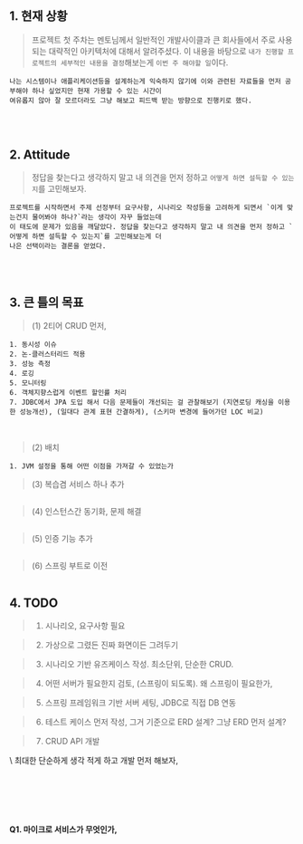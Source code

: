 
## 1. 현재 상황
> 프로젝트 첫 주차는 멘토님께서 일반적인 개발사이클과 큰 회사들에서 주로 사용되는 대략적인 아키텍처에 대해서 알려주셨다. 이 내용을 바탕으로 `내가 진행할 프로젝트의 세부적인 내용을 결정`해보는게 `이번 주 해야할 일`이다.
```
나는 시스템이나 애플리케이션등을 설계하는게 익숙하지 않기에 이와 관련된 자료들을 먼저 공부해야 하나 싶었지만 현재 가용할 수 있는 시간이
여유롭지 않아 잘 모르더라도 그냥 해보고 피드백 받는 방향으로 진행키로 했다.
```

## 


<br>

## 2. Attitude
> 정답을 찾는다고 생각하지 말고 내 의견을 먼저 정하고 `어떻게 하면 설득할 수 있는지`를 고민해보자.
```
프로젝트를 시작하면서 주제 선정부터 요구사항, 시나리오 작성등을 고려하게 되면서 `이게 맞는건지 물어봐야 하나?`라는 생각이 자꾸 들었는데
이 태도에 문제가 있음을 깨달았다. 정답을 찾는다고 생각하지 말고 내 의견을 먼저 정하고 `어떻게 하면 설득할 수 있는지`를 고민해보는게 더
나은 선택이라는 결론을 얻었다.
````

##

<br>


## 3. 큰 틀의 목표
> (1) 2티어 CRUD 먼저,
```
1. 동시성 이슈
2. 논-클러스터리드 적용
3. 성능 측정
4. 로깅
5. 모니터링
6. 객체지향스럽게 이벤트 할인률 처리
7. JDBC에서 JPA 도입 해서 다음 문제들이 개선되는 걸 관찰해보기 (지연로딩 캐싱을 이용한 성능개선), (일대다 관계 표현 간결하게), (스키마 변경에 들어가던 LOC 비교)
```

<br>

> (2) 배치
```
1. JVM 설정을 통해 어떤 이점을 가져갈 수 있었는가 
```


> (3) 복습겸 서비스 하나 추가
```-
```

> (4) 인스턴스간 동기화, 문제 해결
```-
```


> (5) 인증 기능 추가
```-
```

> (6) 스프링 부트로 이전
```-
```

## 4. TODO

> 1. 시나리오, 요구사항 필요

> 2. 가상으로 그렸든 진짜 화면이든 그려두기

> 3. 시나리오 기반 유즈케이스 작성. 최소단위, 단순한 CRUD.

> 4. 어떤 서버가 필요한지 검토, (스프링이 되도록). 왜 스프링이 필요한가,

> 5. 스프링 프레임워크 기반 서버 세팅, JDBC로 직접 DB 연동

> 6. 테스트 케이스 먼저 작성, 그거 기준으로 ERD 설계? 그냥 ERD 먼저 설계?

> 7. CRUD API 개발

\\ 최대한 단순하게 생각 적게 하고 개발 먼저 해보자,



<br>
<br>
<br>
<br>





#### Q1. 마이크로 서비스가 무엇인가,

